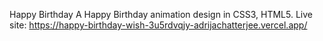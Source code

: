 Happy Birthday
A Happy Birthday animation design in CSS3, HTML5.
Live site: https://happy-birthday-wish-3u5rdvqjy-adrijachatterjee.vercel.app/
